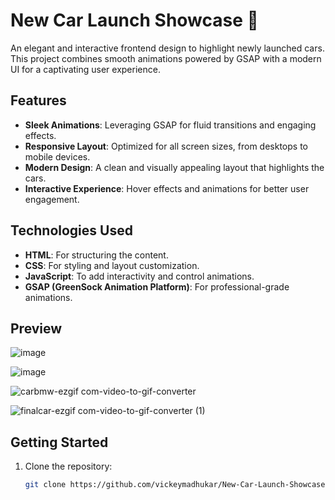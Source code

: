 # New Car Launch Showcase 🚗

An elegant and interactive frontend design to highlight newly launched cars. This project combines smooth animations powered by GSAP with a modern UI for a captivating user experience.

## Features

- **Sleek Animations**: Leveraging GSAP for fluid transitions and engaging effects.
- **Responsive Layout**: Optimized for all screen sizes, from desktops to mobile devices.
- **Modern Design**: A clean and visually appealing layout that highlights the cars.
- **Interactive Experience**: Hover effects and animations for better user engagement.

## Technologies Used

- **HTML**: For structuring the content.
- **CSS**: For styling and layout customization.
- **JavaScript**: To add interactivity and control animations.
- **GSAP (GreenSock Animation Platform)**: For professional-grade animations.

## Preview
![image](https://github.com/user-attachments/assets/ab54ca7a-b7e0-4fae-89ab-0e267d690994)

![image](https://github.com/user-attachments/assets/5c9d1b13-5f07-4054-a899-17f6d916cfff)

![carbmw-ezgif com-video-to-gif-converter](https://github.com/user-attachments/assets/e1608975-0888-4682-9997-0c7c5e7dafbb)

![finalcar-ezgif com-video-to-gif-converter (1)](https://github.com/user-attachments/assets/3fee2720-ea20-408d-b900-83a06e0a53a0)

## Getting Started

1. Clone the repository:
   ```bash
   git clone https://github.com/vickeymadhukar/New-Car-Launch-Showcase.git

